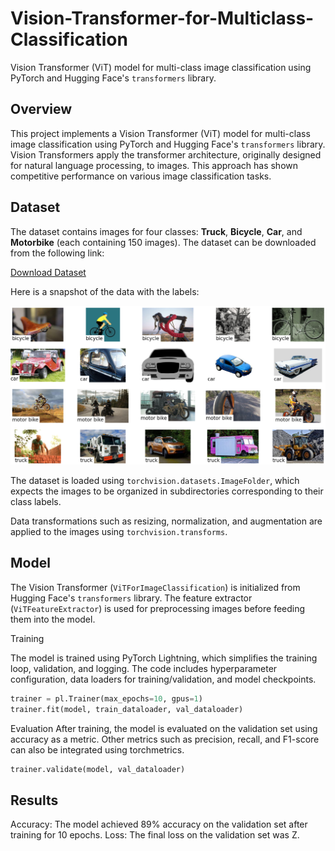 # Vision-Transformer-for-Multiclass-Classification
Vision Transformer (ViT) model for multi-class image classification using PyTorch and Hugging Face's `transformers` library.

## Overview

This project implements a Vision Transformer (ViT) model for multi-class image classification using PyTorch and Hugging Face's `transformers` library. Vision Transformers apply the transformer architecture, originally designed for natural language processing, to images. This approach has shown competitive performance on various image classification tasks.

## Dataset

The dataset contains images for four classes: **Truck**, **Bicycle**, **Car**, and **Motorbike** (each containing 150 images). The dataset can be downloaded from the following link:

[Download Dataset](https://drive.google.com/drive/folders/18Nm5Xp_-WkCbgYQQhFEDhygg1L1MGFoz?usp=drive_link)

Here is a snapshot of the data with the labels:

![Dataset Snapshot](images/dataset.png) 

The dataset is loaded using `torchvision.datasets.ImageFolder`, which expects the images to be organized in subdirectories corresponding to their class labels.

Data transformations such as resizing, normalization, and augmentation are applied to the images using `torchvision.transforms`.

## Model

The Vision Transformer (`ViTForImageClassification`) is initialized from Hugging Face's `transformers` library. The feature extractor (`ViTFeatureExtractor`) is used for preprocessing images before feeding them into the model.

Training 

The model is trained using PyTorch Lightning, which simplifies the training loop, validation, and logging. The code includes hyperparameter configuration, data loaders for training/validation, and model checkpoints.

```python
trainer = pl.Trainer(max_epochs=10, gpus=1)
trainer.fit(model, train_dataloader, val_dataloader)
```

Evaluation
After training, the model is evaluated on the validation set using accuracy as a metric. Other metrics such as precision, recall, and F1-score can also be integrated using torchmetrics.
```python
trainer.validate(model, val_dataloader)
```

## Results

Accuracy: The model achieved 89% accuracy on the validation set after training for 10 epochs.
Loss: The final loss on the validation set was Z.